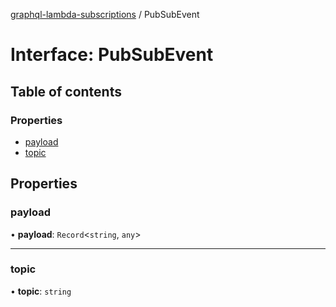 [graphql-lambda-subscriptions](../README.md) / PubSubEvent

# Interface: PubSubEvent

## Table of contents

### Properties

- [payload](PubSubEvent.md#payload)
- [topic](PubSubEvent.md#topic)

## Properties

### payload

• **payload**: `Record`<`string`, `any`\>

___

### topic

• **topic**: `string`

